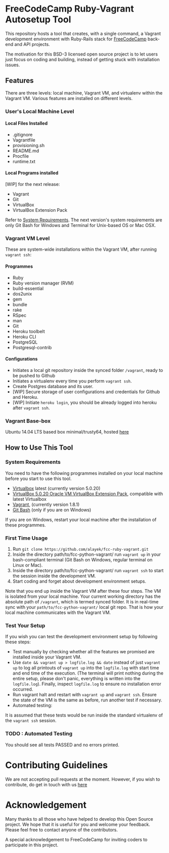 # FreeCodeCamp Ruby-Vagrant Autosetup Tool

This repository hosts a tool that creates, with a single command, a Vagrant development environment with Ruby-Rails stack for [FreeCodeCamp](https://freecodecamp.com) back-end and API projects.

The motivation for this BSD-3 licensed open source project is to let users just focus on coding and building, instead of getting stuck with installation issues.

## Features

There are three levels: local machine, Vagrant VM, and virtualenv within the Vagrant VM. Various features are installed on different levels.

### User's Local Machine Level

#### Local Files Installed

- .gitignore
- Vagrantfile
- provisioning.sh
- README.md
- Procfile
- runtime.txt

#### Local Programs installed

[WIP] for the next release:

- Vagrant
- Git
- VirtualBox
- VirtualBox Extension Pack

Refer to [System Requirements](#system-requirements). The next version's system requirements are only Git Bash for Windows and Terminal for Unix-based OS or Mac OSX.

### Vagrant VM Level

These are system-wide installations within the Vagrant VM, after running `vagrant ssh`:

#### Programmes

- Ruby
- Ruby version manager (RVM)
- build-essential
- dos2unix
- gem
- bundle
- rake
- RSpec
- man
- Git
- Heroku toolbelt
- Heroku CLI
- PostgreSQL
- Postgresql-contrib

#### Configurations

- Initiates a local git repository inside the synced folder `/vagrant`, ready to be pushed to Github
- Initiates a virtualenv every time you perform `vagrant ssh`.
- Create Postgres database and its user.
- [WIP] Secure storage of user configurations and credentials for Github and Heroku.
- [WIP] Initiate `heroku login`, you should be already logged into heroku after `vagrant ssh`.

### Vagrant Base-box

Ubuntu 14.04 LTS based box minimal/trusty64, hosted [here](https://atlas.hashicorp.com/minimal/boxes/trusty64)

## How to Use This Tool

### System Requirements

You need to have the following programmes installed on your local machine before you start to use this tool.

- [Virtualbox](https://www.virtualbox.org/wiki/Downloads) latest (currently version 5.0.20)
- [VirtualBox 5.0.20 Oracle VM VirtualBox Extension Pack](http://download.virtualbox.org/virtualbox/5.0.20/Oracle_VM_VirtualBox_Extension_Pack-5.0.20-106931.vbox-extpack), compatible with latest Virtualbox
- [Vagrant](https://www.vagrantup.com/downloads.html), (currently version 1.8.1)
- [Git Bash](https://git-scm.com/downloads) (only if you are on Windows)

If you are on Windows, restart your local machine after the installation of these programmes.

### First Time Usage

1. Run `git clone https://github.com/alayek/fcc-ruby-vagrant.git`
2. Inside the directory path/to/fcc-python-vagrant/ run `vagrant up` in your bash-compliant terminal (Git Bash on Windows, regular terminal on Linux or Mac).
3. Inside the directory path/to/fcc-python-vagrant/ run `vagrant ssh` to start the session inside the development VM.
4. Start coding and forget about development environment setups.

Note that you end up inside the Vagrant VM after these four steps. The VM is isolated from your local machine. Your current working directory has the absolute path of `/vagrant`, which is termed synced folder. It is in real-time sync with your `path/to/fcc-python-vagrant/` local git repo. That is how your local machine communicates with the Vagrant VM.


### Test Your Setup

If you wish you can test the development environment setup by following these steps:

- Test manually by checking whether all the features we promised are installed inside your Vagrant VM.
- Use `date && vagrant up > logfile.log && date` instead of just `vagrant up` to log all printouts of `vagrant up` into the `logfile.log` with start time and end time of the execution. (The terminal will print nothing during the entire setup, please don't panic, everything is written into the `logfile.log`). Finally, inspect `logfile.log` to ensure no installation error occurred.
- Run vagrant halt and restart with `vagrant up` and `vagrant ssh`. Ensure the state of the VM is the same as before, run another test if necessary.
- Automated testing:

It is assumed that these tests would be run inside the standard virtualenv of the `vagrant ssh` session.


### TODO : Automated Testing

You should see all tests PASSED and no errors printed.

# Contributing Guidelines

We are not accepting pull requests at the moment. However, if you wish to contribute, do get in touch with us [here](https://gitter.im/FreeCodeCamp/ruby)

# Acknowledgement

Many thanks to all those who have helped to develop this Open Source project. We hope that it is useful for you and welcome your feedback. Please feel free to contact anyone of the contributors.

A special acknowledgement to FreeCodeCamp for inviting coders to participate in this project.